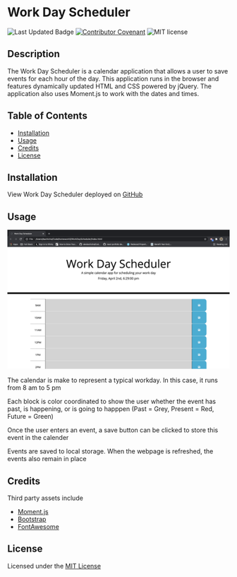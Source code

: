 # Work Day Scheduler 

![Last Updated Badge](https://img.shields.io/github/last-commit/alexbachicha/WorkDayScheduler)
[![Contributor Covenant](https://img.shields.io/badge/Contributor%20Covenant-2.0-4baaaa.svg)](code_of_conduct.md)
![MIT license](https://img.shields.io/badge/license-MIT-success)

## Description

The Work Day Scheduler is a calendar application that allows a user to save events for each hour of the day. This application runs in the browser and features dynamically updated HTML and CSS powered by jQuery. The application also uses Moment.js to work with the dates and times.

## Table of Contents

* [Installation](#installation)
* [Usage](#usage)
* [Credits](#credits)
* [License](#license)

## Installation 

View Work Day Scheduler deployed on [GitHub]()

## Usage

![Screenshot of Demo of Work Day Scheduler](assets/demo.png)

The calendar is make to represent a typical workday. In this case, it runs from 8 am to 5 pm 

Each block is color coordinated to show the user whether the event has past, is happening, or is going to happpen (Past = Grey, Present = Red, Future = Green)

Once the user enters an event, a save button can be clicked to store this event in the calender

Events are saved to local storage. When the webpage is refreshed, the events also remain in place

## Credits

Third party assets include

* [Moment.js](https://momentjs.com/)
* [Bootstrap](https://getboostrap.com)
* [FontAwesome](https://fontawesome.com/)

## License

Licensed under the [MIT License](license.txt)